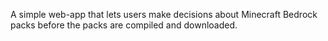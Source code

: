 A simple web-app that lets users make decisions about Minecraft Bedrock packs before the packs are compiled and downloaded.
